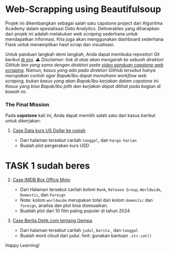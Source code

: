 # Web-Scrapping using Beautifulsoup

Projek ini dikembangkan sebagai salah satu capstone project dari Algoritma Academy dalam spesialisasi _Data Analytics_. Deliverables yang diharapkan dari projek ini adalah melakukan _web scraping_ sederhana untuk mendapatkan informasi. Kita juga akan menggunakan dashboard sederhana Flask untuk menampilkan hasil _scrap_ dan visualisasi.

Untuk panduan langkah demi langkah, Anda dapat membuka repositori Git berikut [di sini](https://github.com/t3981-h/Webscrapping-with-BeautifulSoup "Web Scraping with Beautiful Soup"). *⚠️ Disclaimer: link di atas akan mengarah ke sebuah direktori GitHub lain yang sama dengan direktori pada [video panduan capstone web scraping](https://drive.google.com/drive/u/4/folders/1GyRYIUgaREwcz5FT76UDNyobLSrnERgw). Namun, kasus yang ada pada direktori GitHub tersebut hanya merupakan contoh agar Bapak/Ibu dapat memahami workflow web scraping, bukan kasus yang akan Bapak/Ibu kerjakan dalam capstone ini. Kasus yang bisa Bapak/Ibu pilih dan kerjakan dapat dilihat pada bagian di bawah ini.*

### The Final Mission

Pada **capstone** kali ini, Anda dapat memilih salah satu dari kasus berikut untuk dikerjakan:

1. [Case Data kurs US Dollar ke rupiah](https://www.exchange-rates.org/exchange-rate-history/usd-idr)

   - Dari halaman tersebut carilah `tanggal`, dan `harga harian`
   - Bualah plot pergerakan kurs USD
# TASK 1 sudah beres
   

2. [Case IMDB Box Office Mojo](https://www.boxofficemojo.com/year/world/)

   - Dari Halaman tersebut carilah kolom `Rank`, `Release Group`, `Worldwide`, `Domestic`, dan `Foreign`
   - Note: kolom `worldwide` merupakan total dari kolom `domestic` dan `foreign`, analisa dan plot bisa disesuaikan.
   - Buatlah plot dari 10 film paling populer di tahun 2024

3. [Case Berita Detik.com tentang Gempa](https://www.detik.com/search/searchall?query=gempa)
   - Dari halaman tersebut carilah `judul`, `berita` , dan `tanggal`
   - Bualah word cloud dari judul. hint: gunakan bantuan `.str.cat()`

Happy Learning!
